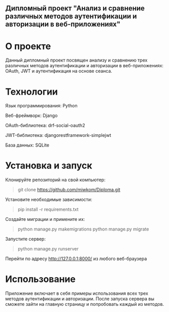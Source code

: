 ## Дипломный проект "Анализ и сравнение различных методов аутентификации и авторизации в веб-приложениях"
# О проекте
Данный дипломный проект посвящен анализу и сравнению трех различных методов аутентификации и авторизации в веб-приложениях: OAuth, JWT и аутентификация на основе сеанса.

# Технологии

Язык программирования: Python

Веб-фреймворк: Django

OAuth-библиотека: drf-social-oauth2

JWT-библиотека: djangorestframework-simplejwt

База данных: SQLite


# Установка и запуск

Клонируйте репозиторий на свой компьютер:
> git clone https://github.com/miwkom/Diploma.git

Установите необходимые зависимости:
> pip install -r requirements.txt

Создайте миграции и примените их:
> python manage.py makemigrations
> python manage.py migrate

Запустите сервер: 
> python manage.py runserver

Перейти по адресу http://127.0.0.1:8000/ из любого веб-браузера

# Использование
Приложение включает в себя примеры использования всех трех методов аутентификации и авторизации.
После запуска сервера вы сможете зайти на главную страницу и попробовать каждый из методов.
